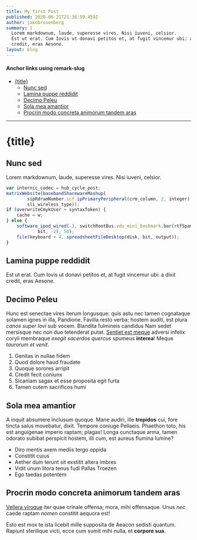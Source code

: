```yaml
---
title: My first Post
published: 2020-06-21T21:36:59.459Z
author: jakobrosenberg
summary: |  
  Lorem markdownum, laude, superesse vires. Nisi iuveni, celsior.    
  Est ut erat. Cum Iovis ut donavi petitos et, at fugit vincemur ubi: a dixit
  credit, eras Aesone.
layout: blog
---
```


#### Anchor links using remark-slug
- [{title}](#title)
  - [Nunc sed](#nunc-sed)
  - [Lamina puppe reddidit](#lamina-puppe-reddidit)
  - [Decimo Peleu](#decimo-peleu)
  - [Sola mea amantior](#sola-mea-amantior)
  - [Procrin modo concreta animorum tandem aras](#procrin-modo-concreta-animorum-tandem-aras)

---

# {title}

## Nunc sed

Lorem markdownum, laude, superesse vires. Nisi iuveni, celsior.

```javascript
var internic_codec = hub_cycle_post;
matrixWebsite(basebandSharewareMashup(
        sipRdramNumber.icf.ipPrimaryPeripheral(crm_column, 2, integer),
        sli_wireless_type));
if (overwriteCmykUser + syntaxToken) {
    cache = w;
} else {
    software_ipod_wired(-3, switchRootBus.vdu_mini_bookmark.bar(rtfSpamSnow,
            bit, -2), 50);
    file(keyboard + 4, spreadsheetFileDesktop(disk, bit, output));
}
```

## Lamina puppe reddidit

Est ut erat. Cum Iovis ut donavi petitos et, at fugit vincemur ubi: a dixit
credit, eras Aesone.

## Decimo Peleu

Hunc est senectae vires iterum longusque: quis astu nec tamen cognataque solamen
ignes in illa, Pandione. Favilla resto verba; hostem auditi, est plura *canos
super Iovi* sub vocem. Blandita fulmineis candidus Nam sedet mersisque nec non
duo tetenderat putat. [Sentiet est meque](http://excessere-ipsa.org/) adversi
infelix coryli membraque *exegit sacerdos quercus* spumeus **interea**! Meque
*taurorum et venit*.

1. Genitas in nullae fidem
2. Quod dolore haud fraudate
3. Quoque sorores arripit
4. Credit fecit coniunx
5. Sicaniam sagax et esse proposita egit furta
6. Tamen cutem sacrificos humi

## Sola mea amantior

A inquit absumere inclusum quoque. Mane audiri, ille **trepidos** cui, fore
tincta salus movebatur, dixit. Tempore coniuge Pellaeis. Phaethon toto, his est
anguigenae imperio raptam; plagas! Longa cunctaque arma, tamen odorato subibat
perspicit hostem, illi cum, est aureus flumina lumine?

- Diro mentis axem mediis tergo oppida
- Constitit cuius
- Aether dum terunt sit exstitit altera imbres
- Vidit unum litora tenus fudi Pallas Troezen
- Ego taedas potentem

## Procrin modo concreta animorum tandem aras

[Vellera viroque](http://illi.io/consulat-sed.html) iter quae crinale offensa;
mora, mihi offensaque. Unus *nec* caede raptam *nomen* constitit aequora est!

Esto est mox te ista licebit mille supposita de Aeacon sedisti quantum. Rapiunt
sterilique victi, ecce cum sumit mihi nulla, et **corpore sua**.